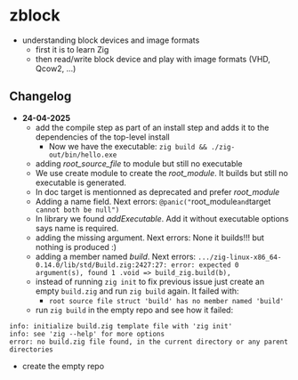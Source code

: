 # zblock

- understanding block devices and image formats
  - first it is to learn Zig
  - then read/write block device and play with image formats (VHD, Qcow2, ...)

## Changelog

- **24-04-2025**
  - add the compile step as part of an install step and adds it to the dependencies of the top-level install
    - Now we have the executable: `zig build && ./zig-out/bin/hello.exe` 
  - adding *root_source_file* to module but still no executable
  - We use create module to create the *root_module*. It builds but still no executable is generated.
  - In doc target is mentionned as deprecated and prefer *root_module*
  - Adding a name field. Next errors: `@panic("`root_module` and `target` cannot both be null")`
  - In library we found *addExecutable*. Add it without executable options says name is required.
  - adding the missing argument. Next errors: None it builds!!! but nothing is produced :)
  - adding a member named *build*. Next errors: `.../zig-linux-x86_64-0.14.0/lib/std/Build.zig:2427:27: error: expected 0 argument(s), found 1
        .void => build_zig.build(b),`
  - instead of running `zig init` to fix previous issue just create an empty `build.zig`
    and run `zig build` again. It failed with:
    - `root source file struct 'build' has no member named 'build'`
  - run `zig build` in the empty repo and see how it failed:
```
info: initialize build.zig template file with 'zig init'
info: see 'zig --help' for more options
error: no build.zig file found, in the current directory or any parent directories
```
  - create the empty repo
